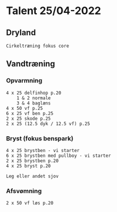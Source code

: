 # Talent 25/04-2022

## Dryland
    Cirkeltræning fokus core

## Vandtræning
### Opvarmning
    4 x 25 delfinhop p.20
        1 & 2 normale
        3 & 4 baglæns
    4 x 50 vf p.25
    6 x 25 vf ben p.25
    2 x 25 skode p.25
    2 x 25 (12.5 dyk / 12.5 vf) p.25

### Bryst (fokus benspark)
    4 x 25 brystben - vi starter
    6 x 25 brystben med pullboy - vi starter
    2 x 25 brystben p.20
    4 x 25 bryst p.20

    Leg eller andet sjov
    
### Afsvømning
    2 x 50 vf løs p.20